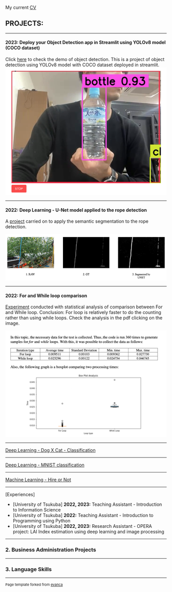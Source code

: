 My current
<a href="pdf/SatoMario_CV_2023.pdf">CV</a>

## PROJECTS: 
---

#### **2023:** Deploy your Object Detection app in Streamlit using YOLOv8 model (COCO dataset) 
Click <a href="https://mariotsato-yolov8-object-detection-streamlit-app-9gw2rr.streamlit.app/">here</a> to check the demo of object detection.
This is a project of object detection using YOLOv8 model with COCO dataset deployed in streamlit.
<a href="https://github.com/mariotsato/YOLOv8_object_detection_streamlit" class="image fit"><img src="images/obj_detection.png" alt=""></a>

---
#### **2022:** Deep Learning - U-Net model applied to the rope detection
A <a href="https://github.com/mariotsato/unet_rope_detection">project</a> carried on to apply the semantic segmentation to the rope detection.

<a href="https://github.com/mariotsato/unet_rope_detection" class="image fit"><img src="images/unet.png" alt=""></a>

---
#### **2022:** For and While loop comparison
<a href="pdf/assignment_2_Sato Mario.pdf">Experiment</a> conducted with statistical analysis of comparison between For and While loop.
Conclusion: For loop is relatively faster to do the counting rather than using while loops.
Check the analysis in the pdf clicking on the image.

<a href="pdf/assignment_2_Sato Mario.pdf" class="image fit"><img src="images/for_while.png" alt=""></a>

---
[Deep Learning - Dog X Cat - Classification](/pdf/sample_presentation.pdf)

---
[Deep Learning - MNIST classification](http://example.com/)

---
[Machine Learning - Hire or Not](http://example.com/)

---
[Experiences]
- [University of Tsukuba] **2022, 2023:** Teaching Assistant - Introduction to Information Science
- [University of Tsukuba] **2022:** Teaching Assistant - Introduction to Programming using Python
- [University of Tsukuba] **2022, 2023:** Research Assistant - OPERA project: LAI Index estimation using deep learning and image processing

---
### 2. Business Administration Projects

---
### 3. Language Skills 

---
<p style="font-size:11px">Page template forked from <a href="https://github.com/evanca/quick-portfolio">evanca</a></p>
<!-- Remove above link if you don't want to attibute -->
